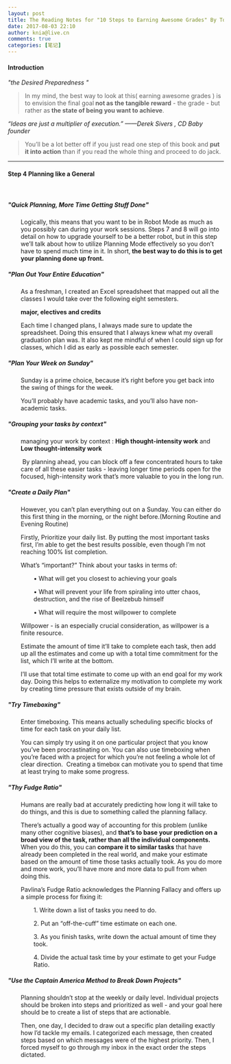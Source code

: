```yaml
---
layout: post
title: The Reading Notes for "10 Steps to Earning Awesome Grades" By Tomas Frank
date: 2017-08-03 22:10
author: knia@live.cn
comments: true
categories: [笔记]
---
```

<h4>Introduction</h4>
<em>"the Desired Preparedness "</em>
<blockquote>In my mind, the best way to look at this( earning awesome grades ) is to envision the final goal<strong> not as the tangible reward</strong> - the grade - but rather as<strong> the state of being you want to achieve</strong>.</blockquote>
<em>“Ideas are just a multiplier of execution.” ——Derek Sivers , CD Baby founder </em>
<blockquote>You’ll be a lot better off if you just read one step of this book and <strong>put it into action</strong> than if you read the whole thing and proceed to do jack.</blockquote>
<!--more-->

<hr />

<h4>Step 4 Planning like a General</h4>
&nbsp;
<h5><em>"Quick Planning, More Time Getting Stuff Done"</em></h5>
<p style="padding-left: 30px;">Logically, this means that you want to be in Robot Mode as much as you possibly can during your work sessions. Steps 7 and 8 will go into detail on how to upgrade yourself to be a better robot, but in this step we’ll talk about how to utilize Planning Mode effectively so you don’t have to spend much time in it. In short,<strong> the best way to do this is to get your planning done up front.</strong></p>

<h5><em>"Plan Out Your Entire Education"</em></h5>
<p style="padding-left: 30px;">As a freshman, I created an Excel spreadsheet that mapped out all the classes I would take over the following eight semesters.</p>
<p style="padding-left: 30px;"><strong> major, electives and credits</strong></p>
<p style="padding-left: 30px;">Each time I changed plans, I always made sure to update the spreadsheet. Doing this ensured that I always knew what my overall graduation plan was. It also kept me mindful of when I could sign up for classes, which I did as early as possible each semester.</p>

<h5><em>"Plan Your Week on Sunday"</em></h5>
<p style="padding-left: 30px;">Sunday is a prime choice, because it’s right before you get back into the swing of things for the week.</p>
<p style="padding-left: 30px;">You’ll probably have academic tasks, and you’ll also have non-academic tasks.</p>

<h5><em>"Grouping your tasks by context"</em></h5>
<p style="padding-left: 30px;">managing your work by context : <strong>High thought-intensity work</strong> and <strong>Low thought-intensity work</strong></p>
<p style="padding-left: 30px;"> By planning ahead, you can block off a few concentrated hours to take care of all these easier tasks - leaving longer time periods open for the focused, high-intensity work that’s more valuable to you in the long run.</p>

<h5><em>"Create a Daily Plan"</em></h5>
<p style="padding-left: 30px;">However, you can’t plan everything out on a Sunday. You can either do this first thing in the morning, or the night before.(Morning Routine and Evening Routine)</p>
<p style="padding-left: 30px;">Firstly, Prioritize your daily list. By putting the most important tasks first, I’m able to get the best results possible, even though I’m not reaching 100% list completion.</p>
<p style="padding-left: 30px;">What’s “important?” Think about your tasks in terms of:</p>
<p style="padding-left: 60px;">• What will get you closest to achieving your goals</p>
<p style="padding-left: 60px;">• What will prevent your life from spiraling into utter chaos, destruction, and the rise of Beelzebub himself</p>
<p style="padding-left: 60px;">• What will require the most willpower to complete</p>
<p style="padding-left: 30px;">Willpower - is an especially crucial consideration, as willpower is a finite resource.</p>
<p style="padding-left: 30px;">Estimate the amount of time it’ll take to complete each task, then add up all the estimates and come up with a total time commitment for the list, which I’ll write at the bottom.</p>
<p style="padding-left: 30px;">I’ll use that total time estimate to come up with an end goal for my work day. Doing this helps to externalize my motivation to complete my work by creating time pressure that exists outside of my brain.</p>

<h5><em>"Try Timeboxing"</em></h5>
<p style="padding-left: 30px;">Enter timeboxing. This means actually scheduling specific blocks of time for each task on your daily list.</p>
<p style="padding-left: 30px;">You can simply try using it on one particular project that you know you’ve been procrastinating on. You can also use timeboxing when you’re faced with a project for which you’re not feeling a whole lot of clear direction.  Creating a timebox can motivate you to spend that time at least trying to make some progress.</p>

<h5><em>"Thy Fudge Ratio"</em></h5>
<p style="padding-left: 30px;">Humans are really bad at accurately predicting how long it will take to do things, and this is due to something called the planning fallacy.</p>
<p style="padding-left: 30px;">There’s actually a good way of accounting for this problem (unlike many other cognitive biases), and <strong>that’s to base your prediction on a broad view of the task, rather than all the individual components.</strong> When you do this, you can<strong> compare it to similar tasks</strong> that have already been completed in the real world, and make your estimate based on the amount of time those tasks actually took. As you do more and more work, you’ll have more and more data to pull from when doing this.</p>
<p style="padding-left: 30px;">Pavlina’s Fudge Ratio acknowledges the Planning Fallacy and offers up a simple process for fixing it:</p>
<p style="padding-left: 60px;">1. Write down a list of tasks you need to do.</p>
<p style="padding-left: 60px;">2. Put an “off-the-cuff” time estimate on each one.</p>
<p style="padding-left: 60px;">3. As you finish tasks, write down the actual amount of time they took.</p>
<p style="padding-left: 60px;">4. Divide the actual task time by your estimate to get your Fudge Ratio.</p>

<h5><em>"Use the Captain America Method to Break Down Projects"</em></h5>
<p style="padding-left: 30px;">Planning shouldn’t stop at the weekly or daily level. Individual projects should be broken into steps and prioritized as well - and your goal here should be to create a list of steps that are actionable.</p>
<p style="padding-left: 30px;">Then, one day, I decided to draw out a specific plan detailing exactly how I’d tackle my emails. I categorized each message, then created steps based on which messages were of the highest priority. Then, I forced myself to go through my inbox in the exact order the steps dictated.</p>
